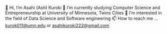👋 Hi, I’m Asahi (Ash) Kuroki
🌱 I’m currently studying Computer Science and Entrepreneurship at University of Minnesota, Twins Cities
👀 I’m interested in the field of Data Science and Software engineering
📫 How to reach me ... kurok011@umn.edu or asahikuroki222@gmail.com

<!---
kurokiasahi222/kurokiasahi222 is a ✨ special ✨ repository because its `README.md` (this file) appears on your GitHub profile.
You can click the Preview link to take a look at your changes.
--->
